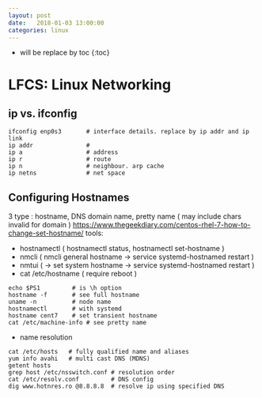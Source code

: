 ```yaml
---
layout: post
date:   2018-01-03 13:00:00
categories: linux
---
```

* will be replace by toc
{:toc}

# LFCS: Linux Networking

## ip vs. ifconfig

~~~
ifconfig enp0s3       # interface details. replace by ip addr and ip link
ip addr               #
ip a                  # address
ip r                  # route
ip n                  # neighbour. arp cache
ip netns              # net space
~~~

## Configuring Hostnames

3 type : hostname, DNS domain name, pretty name ( may include chars invalid for domain )
https://www.thegeekdiary.com/centos-rhel-7-how-to-change-set-hostname/
tools:
- hostnamectl ( hostnamectl status, hostnamectl set-hostname )
- nmcli ( nmcli general hostname -> service systemd-hostnamed restart )
- nmtui ( -> set system hostname -> service systemd-hostnamed restart )
- cat /etc/hostname ( require reboot )

~~~
echo $PS1         # is \h option
hostname -f       # see full hostname
uname -n          # node name
hostnamectl       # with systemd
hostname cent7    # set transient hostname
cat /etc/machine-info # see pretty name
~~~

- name resolution

~~~
cat /etc/hosts   # fully qualified name and aliases
yum info avahi   # multi cast DNS (MDNS)
getent hosts     
grep host /etc/nsswitch.conf # resolution order
cat /etc/resolv.conf         # DNS config
dig www.hotnres.ro @8.8.8.8  # resolve ip using specified DNS
~~~
